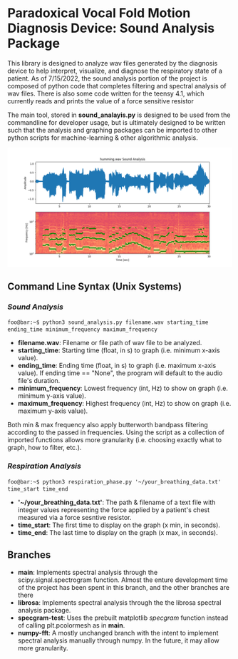 # **Paradoxical Vocal Fold Motion Diagnosis Device: Sound Analysis Package**
This library is designed to analyze wav files generated by the diagnosis device to help interpret, visualize, and diagnose the respiratory state of a patient. As of 7/15/2022, the sound analysis portion of the project is composed of python code that completes filtering and spectral analysis of wav files. There is also some code written for the teensy 4.1, which currently reads and prints the value of a force sensitive resistor

The main tool, stored in __sound_analayis.py__ is designed to be used from the commandline for developer usage, but is ultimately designed to be written such that the analysis and graphing packages can be imported to other python scripts for machine-learning & other algorithmic analysis.

![Sample Spectral Analysis](/Sample_Images/spectrogram_sound_analysis_sample.png)

## Command Line Syntax (Unix Systems)
### *Sound Analysis*
```console
foo@bar:~$ python3 sound_analysis.py filename.wav starting_time ending_time minimum_frequency maximum_frequency
```

- **filename.wav**: Filename or file path of wav file to be analyzed.
- **starting_time**: Starting time (float, in s) to graph (i.e. minimum x-axis value).
- **ending_time**: Ending time (float, in s) to graph (i.e. maximum x-axis value). If ending time == "None", the program will default to the audio file's duration.
- **minimum_frequency**: Lowest frequency (int, Hz) to show on graph (i.e. minimum y-axis value).
- **maximum_frequency**: Highest frequency (int, Hz) to show on graph (i.e. maximum y-axis value).

Both min & max frequency also apply butterworth bandpass filtering according to the passed in frequencies. Using the script as a collection of imported functions allows more granularity (i.e. choosing exactly what to graph, how to filter, etc.).

### *Respiration Analysis*
```console
foo@bar:~$ python3 respiration_phase.py '~/your_breathing_data.txt' time_start time_end
```
- **'~/your_breathing_data.txt'**: The path & filename of a text file with integer values representing the force applied by a patient's chest measured via a force sesntive resistor.
- **time_start**: The first time to display on the graph (x min, in seconds).
- **time_end**: The last time to display on the graph (x max, in seconds).

## Branches
- **main**: Implements spectral analysis through the scipy.signal.spectrogram function. Almost the enture development time of the project has been spent in this branch, and the other branches are there 
- **librosa**: Implements spectral analysis through the the librosa spectral analysis package.
- **specgram-test**: Uses the prebuilt matplotlib *specgram* function instead of calling plt.pcolormesh as in **main**.
- **numpy-fft**: A mostly unchanged branch with the intent to implement spectral analysis manually through numpy. In the future, it may allow more granularity.